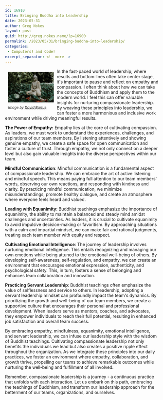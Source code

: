 ```yaml
---
id: 16910
title: Bringing Buddha into Leadership
date: 2023-05-31
author: Greg Nokes
layout: post
guid: http://greg.nokes.name/?p=16900
permalink: /2023/05/31/bringing-buddha-into-leadership/
categories:
 - Computers! and Code!
excerpt_separator: <!--more-->
---
```

<div style="float: left; padding: 10px 10px 10px 10px;"><img src="/binaries/2023/05/buddha-by-david-bartus-2873473.jpg" width="150" alt="Buddha in a Garden"><br />
<sub><i>Image by <a href="https://www.pexels.com/@david-bartus-43782/">David Bartus</a></i></sub></div>

In the fast-paced world of leadership, where results and bottom lines often take center stage, it's important to pause and reflect on empathy and compassion. I often think about how we can take the concepts of Buddhism and apply them to the modern world. I feel this can offer valuable insights for nurturing compassionate leadership. By weaving these principles into leadership, we can foster a more harmonious and inclusive work environment while driving meaningful results.
<!--more-->

**The Power of Empathy:**
Empathy lies at the core of cultivating compassion. As leaders, we must work to understand the experiences, challenges, and aspirations of our team members. By listening attentively and showing genuine empathy, we create a safe space for open communication and foster a culture of trust. Through empathy, we not only connect on a deeper level but also gain valuable insights into the diverse perspectives within our team.

**Mindful Communication**:
Mindful communication is a fundamental aspect of compassionate leadership. We can embrace the art of active listening and mindful speech. This means paying full attention to our team members' words, observing our own reactions, and responding with kindness and clarity. By practicing mindful communication, we minimize misunderstandings, promote healthy dialogue, and create an atmosphere where everyone feels heard and valued.

**Leading with Equanimity**:
Buddhist teachings emphasize the importance of equanimity, the ability to maintain a balanced and steady mind amidst challenges and uncertainties. As leaders, it is crucial to cultivate equanimity to avoid impulsive decision-making or favoritism. By approaching situations with a calm and impartial mindset, we can make fair and rational judgments, treating each team member with equity and respect.

**Cultivating Emotional Intelligence**:
The journey of leadership involves nurturing emotional intelligence. This entails recognizing and managing our own emotions while being attuned to the emotional well-being of others. By developing self-awareness, self-regulation, and empathy, we can create an environment that encourages emotional expression, authenticity, and psychological safety. This, in turn, fosters a sense of belonging and enhances team collaboration and innovation.

**Practicing Servant Leadership**:
Buddhist teachings often emphasize the value of selflessness and service to others. In leadership, adopting a servant leadership mindset can profoundly impact the team's dynamics. By prioritizing the growth and well-being of our team members, we create a supportive culture that encourages their personal and professional development. When leaders serve as mentors, coaches, and advocates, they empower individuals to reach their full potential, resulting in enhanced job satisfaction and overall team success.

By embracing empathy, mindfulness, equanimity, emotional intelligence, and servant leadership, we can infuse our leadership style with the wisdom of Buddhist teachings. Cultivating compassionate leadership not only benefits the individuals we lead but also creates a positive ripple effect throughout the organization. As we integrate these principles into our daily practices, we foster an environment where empathy, collaboration, and growth thrive, propelling our teams to achieve remarkable outcomes while nurturing the well-being and fulfillment of all involved.

Remember, compassionate leadership is a journey - a continuous practice that unfolds with each interaction. Let us embark on this path, embracing the teachings of Buddhism, and transform our leadership approach for the betterment of our teams, organizations, and ourselves.